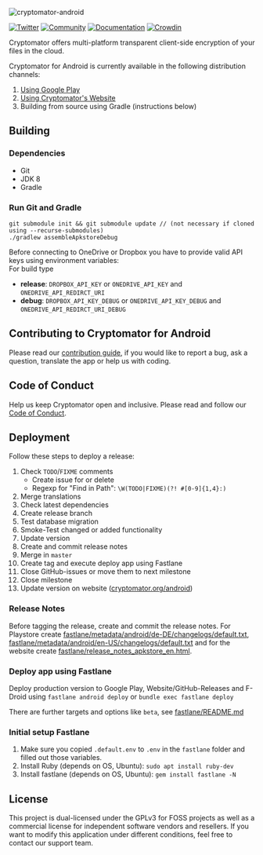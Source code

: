 ![cryptomator-android](cryptomator-android.png)

[![Twitter](https://img.shields.io/badge/twitter-@Cryptomator-blue.svg?style=flat)](http://twitter.com/Cryptomator)
[![Community](https://img.shields.io/badge/help-Community-orange.svg)](https://community.cryptomator.org)
[![Documentation](https://img.shields.io/badge/help-Docs-orange.svg)](https://docs.cryptomator.org)
[![Crowdin](https://badges.crowdin.net/cryptomator-android/localized.svg)](https://crowdin.com/project/cryptomator-android)

Cryptomator offers multi-platform transparent client-side encryption of your files in the cloud.

Cryptomator for Android is currently available in the following  distribution channels:

1. [Using Google Play](https://play.google.com/store/apps/details?id=org.cryptomator)
2. [Using Cryptomator's Website](https://cryptomator.org/android/)
3. Building from source using Gradle (instructions below)

## Building

### Dependencies

* Git
* JDK 8
* Gradle

### Run Git and Gradle

```
git submodule init && git submodule update // (not necessary if cloned using --recurse-submodules)
./gradlew assembleApkstoreDebug
```

Before connecting to OneDrive or Dropbox you have to provide valid API keys using environment variables:   
For build type

* **release**: `DROPBOX_API_KEY` or `ONEDRIVE_API_KEY` and  `ONEDRIVE_API_REDIRCT_URI`
* **debug**: `DROPBOX_API_KEY_DEBUG` or `ONEDRIVE_API_KEY_DEBUG` and `ONEDRIVE_API_REDIRCT_URI_DEBUG`

## Contributing to Cryptomator for Android

Please read our [contribution guide](.github/CONTRIBUTING.md), if you would like to report a bug, ask a question, translate the app or help us with coding.

## Code of Conduct

Help us keep Cryptomator open and inclusive. Please read and follow our [Code of Conduct](.github/CODE_OF_CONDUCT.md).

## Deployment

Follow these steps to deploy a release:

1. Check `TODO`/`FIXME` comments
   - Create issue for or delete
   - Regexp for "Find in Path": `\W(TODO|FIXME)(?! #[0-9]{1,4}:)`
1. Merge translations
1. Check latest dependencies
1. Create release branch
1. Test database migration
1. Smoke-Test changed or added functionality
1. Update version
1. Create and commit release notes
1. Merge in `master`
1. Create tag and execute deploy app using Fastlane
1. Close GitHub-issues or move them to next milestone
1. Close milestone
1. Update version on website ([cryptomator.org/android](https://cryptomator.org/android/))

### Release Notes

Before tagging the release, create and commit the release notes. For Playstore create [fastlane/metadata/android/de-DE/changelogs/default.txt](https://github.com/cryptomator/android/blob/develop/fastlane/metadata/android/de-DE/changelogs/default.txt), [fastlane/metadata/android/en-US/changelogs/default.txt](https://github.com/cryptomator/android/blob/develop/fastlane/metadata/android/en-US/changelogs/default.txt) and for the website create [fastlane/release_notes_apkstore_en.html](https://github.com/cryptomator/android/blob/develop/fastlane/release_notes_apkstore_en.html). 

### Deploy app using Fastlane

Deploy production version to Google Play, Website/GitHub-Releases and F-Droid using `fastlane android deploy` or `bundle exec fastlane deploy`

There are further targets and options like `beta`, see [fastlane/README.md](https://github.com/cryptomator/android/blob/develop/fastlane/README.md)

### Initial setup Fastlane

1. Make sure you copied `.default.env` to `.env` in the `fastlane` folder and filled out those variables.
1. Install Ruby (depends on OS, Ubuntu): `sudo apt install ruby-dev`
1. Install fastlane (depends on OS, Ubuntu): `gem install fastlane -N`

## License

This project is dual-licensed under the GPLv3 for FOSS projects as well as a commercial license for independent software vendors and resellers. If you want to modify this application under different conditions, feel free to contact our support team.
